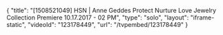{
    "title": "[1508521049] HSN | Anne Geddes Protect Nurture Love Jewelry Collection Premiere 10.17.2017 - 02 PM",
    "type": "solo",
    "layout": "iframe-static",
    "videoId": "123178449",
    "url": "\/tvpembed\/123178449"
}